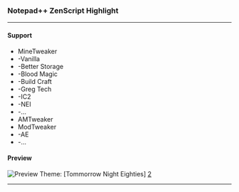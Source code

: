 ### Notepad++ ZenScript Highlight
---
#### Support
- MineTweaker
- -Vanilla
- -Better Storage
- -Blood Magic
- -Build Craft
- -Greg Tech
- -IC2
- -NEI
- -...
- AMTweaker
- ModTweaker
- -AE
- -...

#### Preview
![Preview][1]
Theme: [Tommorrow Night Eighties] [2]

---
[1]: https://public.lightpic.info/image/CDF5_57C12A500.jpg
[2]: https://github.com/chriskempson/tomorrow-theme